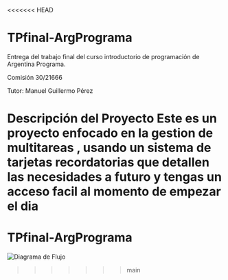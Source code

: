 <<<<<<< HEAD
# TPfinal-ArgPrograma
Entrega del trabajo final del curso introductorio de programación de Argentina Programa.

Comisión 30/21666

Tutor: Manuel Guillermo Pérez

Descripción del Proyecto
Este es un proyecto  enfocado en la gestion de multitareas , usando un sistema de tarjetas recordatorias que detallen las necesidades a futuro y tengas un acceso facil al momento de empezar el dia 
=======
# TPfinal-ArgPrograma

![Diagrama de Flujo](https://github.com/tu_usuario/tu_repositorio/raw/main/diagrama.png)

>>>>>>> main
